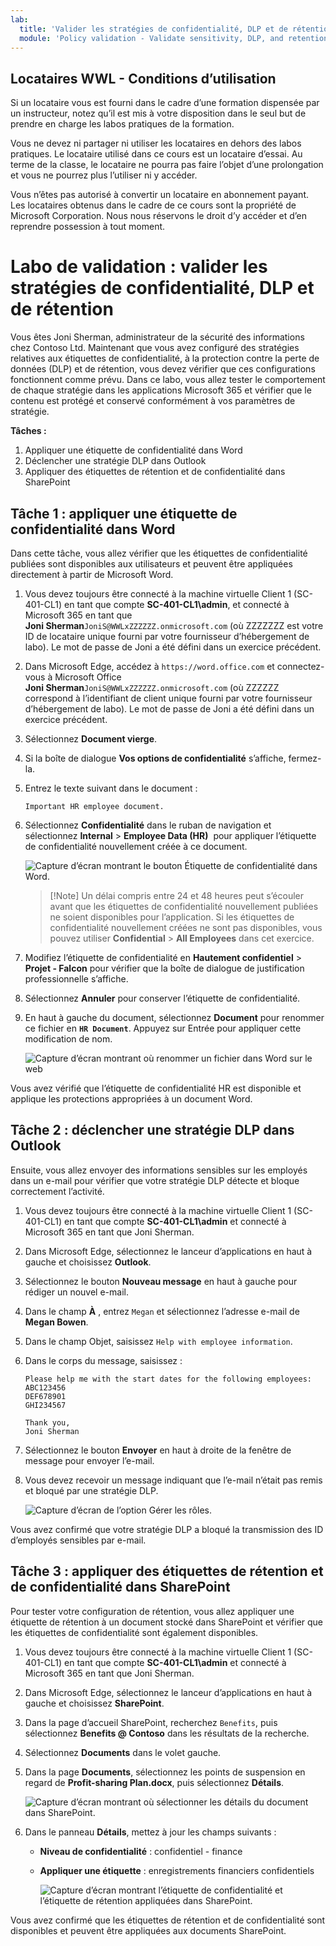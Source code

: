 ```yaml
---
lab:
  title: 'Valider les stratégies de confidentialité, DLP et de rétention'
  module: 'Policy validation - Validate sensitivity, DLP, and retention policies'
---
```


## Locataires WWL - Conditions d’utilisation

Si un locataire vous est fourni dans le cadre d’une formation dispensée par un instructeur, notez qu’il est mis à votre disposition dans le seul but de prendre en charge les labos pratiques de la formation.

Vous ne devez ni partager ni utiliser les locataires en dehors des labos pratiques. Le locataire utilisé dans ce cours est un locataire d’essai. Au terme de la classe, le locataire ne pourra pas faire l’objet d’une prolongation et vous ne pourrez plus l’utiliser ni y accéder.

Vous n’êtes pas autorisé à convertir un locataire en abonnement payant. Les locataires obtenus dans le cadre de ce cours sont la propriété de Microsoft Corporation. Nous nous réservons le droit d’y accéder et d’en reprendre possession à tout moment.

# Labo de validation : valider les stratégies de confidentialité, DLP et de rétention

Vous êtes Joni Sherman, administrateur de la sécurité des informations chez Contoso Ltd. Maintenant que vous avez configuré des stratégies relatives aux étiquettes de confidentialité, à la protection contre la perte de données (DLP) et de rétention, vous devez vérifier que ces configurations fonctionnent comme prévu. Dans ce labo, vous allez tester le comportement de chaque stratégie dans les applications Microsoft 365 et vérifier que le contenu est protégé et conservé conformément à vos paramètres de stratégie.

**Tâches :**

1. Appliquer une étiquette de confidentialité dans Word
1. Déclencher une stratégie DLP dans Outlook
1. Appliquer des étiquettes de rétention et de confidentialité dans SharePoint

## Tâche 1 : appliquer une étiquette de confidentialité dans Word

Dans cette tâche, vous allez vérifier que les étiquettes de confidentialité publiées sont disponibles aux utilisateurs et peuvent être appliquées directement à partir de Microsoft Word.

1. Vous devez toujours être connecté à la machine virtuelle Client 1 (SC-401-CL1) en tant que compte **SC-401-CL1\admin**, et connecté à Microsoft 365 en tant que **Joni Sherman**`JoniS@WWLxZZZZZZ.onmicrosoft.com` (où ZZZZZZZ est votre ID de locataire unique fourni par votre fournisseur d’hébergement de labo). Le mot de passe de Joni a été défini dans un exercice précédent.

1. Dans Microsoft Edge, accédez à `https://word.office.com` et connectez-vous à Microsoft Office **Joni Sherman**`JoniS@WWLxZZZZZZ.onmicrosoft.com` (où ZZZZZZ correspond à l’identifiant de client unique fourni par votre fournisseur d’hébergement de labo). Le mot de passe de Joni a été défini dans un exercice précédent.

1. Sélectionnez **Document vierge**.

1. Si la boîte de dialogue **Vos options de confidentialité** s’affiche, fermez-la.

1. Entrez le texte suivant dans le document :

   `Important HR employee document.`

1. Sélectionnez **Confidentialité** dans le ruban de navigation et sélectionnez **Internal** > **Employee Data (HR)**  pour appliquer l’étiquette de confidentialité nouvellement créée à ce document.

    ![Capture d’écran montrant le bouton Étiquette de confidentialité dans Word.](../Media/word_label.png)

    > [!Note] Un délai compris entre 24 et 48 heures peut s’écouler avant que les étiquettes de confidentialité nouvellement publiées ne soient disponibles pour l’application. Si les étiquettes de confidentialité nouvellement créées ne sont pas disponibles, vous pouvez utiliser **Confidential** > **All Employees** dans cet exercice.

1. Modifiez l’étiquette de confidentialité en **Hautement confidentiel** > **Projet - Falcon** pour vérifier que la boîte de dialogue de justification professionnelle s’affiche.

1. Sélectionnez **Annuler** pour conserver l’étiquette de confidentialité.

1. En haut à gauche du document, sélectionnez **Document** pour renommer ce fichier en **`HR Document`**. Appuyez sur Entrée pour appliquer cette modification de nom.

    ![Capture d’écran montrant où renommer un fichier dans Word sur le web](../Media/rename-web-word-file.png)

Vous avez vérifié que l’étiquette de confidentialité HR est disponible et applique les protections appropriées à un document Word.

## Tâche 2 : déclencher une stratégie DLP dans Outlook

Ensuite, vous allez envoyer des informations sensibles sur les employés dans un e-mail pour vérifier que votre stratégie DLP détecte et bloque correctement l’activité.

1. Vous devez toujours être connecté à la machine virtuelle Client 1 (SC-401-CL1) en tant que compte **SC-401-CL1\admin** et connecté à Microsoft 365 en tant que Joni Sherman.

1. Dans Microsoft Edge, sélectionnez le lanceur d’applications en haut à gauche et choisissez **Outlook**.

1. Sélectionnez le bouton **Nouveau message** en haut à gauche pour rédiger un nouvel e-mail.

1. Dans le champ **À** , entrez `Megan` et sélectionnez l’adresse e-mail de **Megan Bowen**.

1. Dans le champ Objet, saisissez `Help with employee information`.

1. Dans le corps du message, saisissez :

   ``` text
   Please help me with the start dates for the following employees:
   ABC123456
   DEF678901
   GHI234567

   Thank you, 
   Joni Sherman
   ```

1. Sélectionnez le bouton **Envoyer** en haut à droite de la fenêtre de message pour envoyer l’e-mail.

1. Vous devez recevoir un message indiquant que l’e-mail n’était pas remis et bloqué par une stratégie DLP.

   ![Capture d’écran de l’option Gérer les rôles.](../Media/dlp-email-blocked.png)

Vous avez confirmé que votre stratégie DLP a bloqué la transmission des ID d’employés sensibles par e-mail.

## Tâche 3 : appliquer des étiquettes de rétention et de confidentialité dans SharePoint

Pour tester votre configuration de rétention, vous allez appliquer une étiquette de rétention à un document stocké dans SharePoint et vérifier que les étiquettes de confidentialité sont également disponibles.

1. Vous devez toujours être connecté à la machine virtuelle Client 1 (SC-401-CL1) en tant que compte **SC-401-CL1\admin** et connecté à Microsoft 365 en tant que Joni Sherman.

1. Dans Microsoft Edge, sélectionnez le lanceur d’applications en haut à gauche et choisissez **SharePoint**.

1. Dans la page d’accueil SharePoint, recherchez `Benefits`, puis sélectionnez **Benefits @ Contoso** dans les résultats de la recherche.

1. Sélectionnez **Documents** dans le volet gauche.

1. Dans la page **Documents**, sélectionnez les points de suspension en regard de **Profit-sharing Plan.docx**, puis sélectionnez **Détails**.

   ![Capture d’écran montrant où sélectionner les détails du document dans SharePoint.](../Media/sharepoint-details.png)

1. Dans le panneau **Détails**, mettez à jour les champs suivants :
   - **Niveau de confidentialité** : confidentiel - finance
   - **Appliquer une étiquette** : enregistrements financiers confidentiels

     ![Capture d’écran montrant l’étiquette de confidentialité et l’étiquette de rétention appliquées dans SharePoint.](../Media/sharepoint-choose-labels.png)

Vous avez confirmé que les étiquettes de rétention et de confidentialité sont disponibles et peuvent être appliquées aux documents SharePoint.
